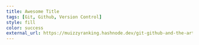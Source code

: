 ```yaml
---
title: Awesome Title
tags: [Git, Github, Version Control]
style: fill
color: success
external_url: https://muizzyranking.hashnode.dev/git-github-and-the-art-of-version-control
---
```

